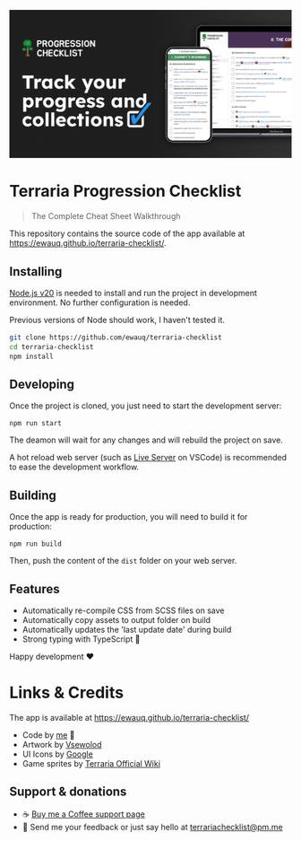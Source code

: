 ![Terraria Progression Logo](https://raw.githubusercontent.com/ewauq/ewauq.github.io/master/terraria-checklist/image/external/opengraph-cover.jpeg)

# Terraria Progression Checklist
> The Complete Cheat Sheet Walkthrough

This repository contains the source code of the app available at https://ewauq.github.io/terraria-checklist/.

## Installing


[Node.js v20](https://nodejs.org/en/download/package-manager/current) is needed to install and run the project in development environment. No further configuration is needed.

Previous versions of Node should work, I haven't tested it.

```sh
git clone https://github.com/ewauq/terraria-checklist
cd terraria-checklist
npm install
```

## Developing

Once the project is cloned, you just need to start the development server:

```
npm run start
```

The deamon will wait for any changes and will rebuild the project on save.


A hot reload web server (such as [Live Server](https://marketplace.visualstudio.com/items?itemName=ritwickdey.LiveServer) on VSCode) is recommended to ease the development workflow.

## Building
Once the app is ready for production, you will need to build it for production:
```
npm run build
```
Then, push the content of the `dist` folder on your web server.


## Features
* Automatically re-compile CSS from SCSS files on save
* Automatically copy assets to output folder on build
* Automatically updates the 'last update date' during build
* Strong typing with TypeScript 🍧

Happy development ❤️

# Links & Credits

The app is available at https://ewauq.github.io/terraria-checklist/

* Code by [me](https://github.com/ewauq) 👋
* Artwork by [Vsewolod](https://www.deviantart.com/vsewolod/art/Terraria-World-730563825)
* UI Icons by [Google](https://fonts.google.com/icons)
* Game sprites by [Terraria Official Wiki](https://terraria.wiki.gg/wiki/Terraria_Wiki)

## Support & donations
* ☕ [Buy me a Coffee support page](https://buymeacoffee.com/ewauq)
* 📣 Send me your feedback or just say hello at terrariachecklist@pm.me
